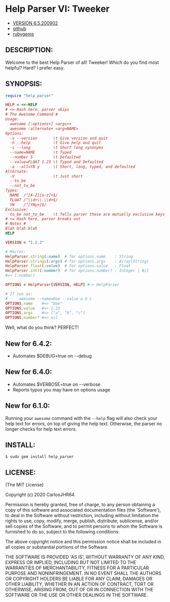 # Help Parser VI: Tweeker

* [VERSION 6.5.200902](https://github.com/carlosjhr64/Ruby-HelpParser/releases)
* [github](https://www.github.com/carlosjhr64/Ruby-HelpParser)
* [rubygems](https://rubygems.org/gems/help_parser)

## DESCRIPTION:
Welcome to the best Help Parser of all!
Tweeker!
Which do you find most helpful?
Hard?
I prefer easy.

## SYNOPSIS:
<!-- For the README validator that checks against me lying....
```ruby
unless File.basename($PROGRAM_NAME) == 'awesome'
  # For example's sake say
  $PROGRAM_NAME = 'awesome'
  # and ARGV is
  ARGV.concat ["-\-name=Doe", "-\-value", 'a', 'b', 'c']
  # and proceed as if run as:
  #     awesome -\-name=Doe -\-value  a b c
end
```
-->

```ruby
require "help_parser"

HELP = <<-HELP
# <= Hash here, parser skips
# The Awesome Command #
Usage:
  awesome [:options+] <args>+
  awesome :alternate+ <arg=NAME>
Options:
  -v --version       \t Give version and quit
  -h --help          \t Give help and quit
  -s --long          \t Short long synonyms
  --name=NAME        \t Typed
  --number 5         \t Defaulted
  --value=FLOAT 1.23 \t Typed and Defaulted
  -a --all=YN y      \t Short, long, typed, and defaulted
Alternate:
  -V                 \t Just short
  --to_be
  --not_to_be
Types:
  NAME  /^[A-Z][a-z]+$/
  FLOAT /^\\d+\\.\\d+$/
  YN    /^[YNyn]$/
Exclusive:
  to_be not_to_be    \t Tells parser these are mutually exclusive keys
# <= Hash here, parser breaks out
# Notes #
Blah blah blah
HELP

VERSION = "1.2.3"

# Macros:
HelpParser.string(:name)  # for options.name    : String
HelpParser.strings(:args) # for options.args    : Array(String)
HelpParser.float(:value)  # for options.value   : Float
HelpParser.int?(:number)  # for options.number? : Integer | Nil
#=> [:number]

OPTIONS = HelpParser[VERSION, HELP] #~> HelpParser

# If run as:
#     awesome --name=Doe --value a b c
OPTIONS.name    #=> "Doe"
OPTIONS.value   #=> 1.23
OPTIONS.args    #=> ["a", "b", "c"]
OPTIONS.number? #=> nil
```

Well, what do you think?
PERFECT!

## New for 6.4.2:

* Automates $DEBUG=true on --debug

## New for 6.4.0:

* Automates $VERBOSE=true on --verbose
* Reports typos you may have on options usage

## New for 6.1.0:

Running your `awesome` command with the `--help` flag will also check your help text for errors,
on top of giving the help text. Otherwise, the parser no longer checks for help text errors.

## INSTALL:

    $ sudo gem install help_parser

## LICENSE:

(The MIT License)

Copyright (c) 2020 CarlosJHR64

Permission is hereby granted, free of charge, to any person obtaining
a copy of this software and associated documentation files (the
'Software'), to deal in the Software without restriction, including
without limitation the rights to use, copy, modify, merge, publish,
distribute, sublicense, and/or sell copies of the Software, and to
permit persons to whom the Software is furnished to do so, subject to
the following conditions:

The above copyright notice and this permission notice shall be
included in all copies or substantial portions of the Software.

THE SOFTWARE IS PROVIDED 'AS IS', WITHOUT WARRANTY OF ANY KIND,
EXPRESS OR IMPLIED, INCLUDING BUT NOT LIMITED TO THE WARRANTIES OF
MERCHANTABILITY, FITNESS FOR A PARTICULAR PURPOSE AND NONINFRINGEMENT.
IN NO EVENT SHALL THE AUTHORS OR COPYRIGHT HOLDERS BE LIABLE FOR ANY
CLAIM, DAMAGES OR OTHER LIABILITY, WHETHER IN AN ACTION OF CONTRACT,
TORT OR OTHERWISE, ARISING FROM, OUT OF OR IN CONNECTION WITH THE
SOFTWARE OR THE USE OR OTHER DEALINGS IN THE SOFTWARE.
